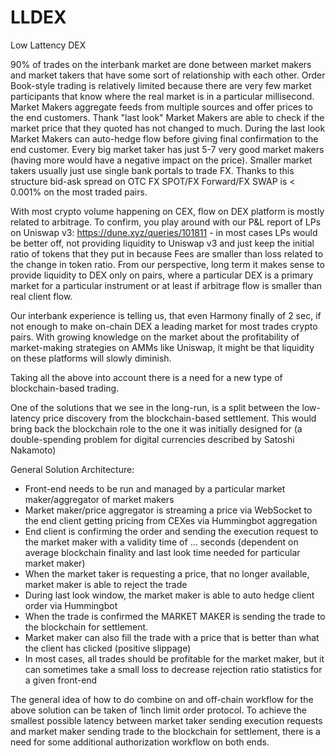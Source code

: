 # LLDEX
Low Lattency DEX


90% of trades on the interbank market are done between market makers and market takers that have some sort of relationship with each other. Order Book-style trading is relatively limited because there are very few market participants that know where the real market is in a particular millisecond. Market Makers aggregate feeds from multiple sources and offer prices to the end customers. Thank "last look" Market Makers are able to check if the market price that they quoted has not changed to much. During the last look Market Makers can auto-hedge flow before giving final confirmation to the end customer. Every big market taker has just 5-7 very good market makers (having more would have a negative impact on the price).  Smaller market takers usually just use single bank portals to trade FX. Thanks to this structure bid-ask spread on OTC FX SPOT/FX Forward/FX SWAP is &lt; 0.001% on the most traded pairs.  

With most crypto volume happening on CEX, flow on DEX platform is mostly related to arbitrage. To confirm, you play around with our P&amp;L report of LPs on Uniswap v3: https://dune.xyz/queries/101811 - in most cases LPs would be better off, not providing liquidity to Uniswap v3 and just keep the initial ratio of tokens that they put in because Fees are smaller than loss related to the change in token ratio. From our perspective, long term it makes sense to provide liquidity to DEX only on pairs, where a particular DEX is a primary market for a particular instrument or at least if arbitrage flow is smaller than real client flow. 

Our interbank experience is telling us, that even Harmony finally of 2 sec, if not enough to make on-chain DEX a leading market for most trades crypto pairs. With growing knowledge on the market about the profitability of market-making strategies on AMMs like Uniswap, it might be that liquidity on these platforms will slowly diminish. 

Taking all the above into account there is a need for a new type of blockchain-based trading.

One of the solutions that we see in the long-run, is a split between the low-latency price discovery from the blockchain-based settlement. This would bring back the blockchain role to the one it was initially designed for (a double-spending problem for digital currencies described by Satoshi Nakamoto)

General Solution Architecture: 
- Front-end needs to be run and managed by a particular market maker/aggregator of market makers
- Market maker/price aggregator is streaming a price via WebSocket to the end client 
getting pricing from CEXes via Hummingbot aggregation
- End client is confirming the order and sending the execution request to the market maker with a validity time of ... seconds (dependent on average blockchain finality and last look time needed for particular market maker)
- When the market taker is requesting a price, that no longer available, market maker is able to reject the trade
- During last look window, the market maker is able to auto hedge client order via Hummingbot 
- When the trade is confirmed the MARKET MAKER is sending the trade to the blockchain for settlement. 
- Market maker can also fill the trade with a price that is better than what the client has clicked (positive slippage) 
- In most cases, all trades should be profitable for the market maker, but it can sometimes take a small loss to decrease rejection ratio statistics for a given front-end 

The general idea of how to do combine on and off-chain workflow for the above solution can be taken of 1inch limit order protocol. To achieve the smallest possible latency between market taker sending execution requests and market maker sending trade to the blockchain for settlement, there is a need for some additional authorization workflow on both ends.

